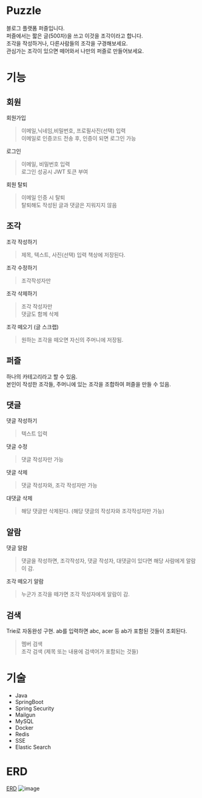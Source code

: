 # Puzzle
블로그 플랫폼 퍼즐입니다. <br/>
퍼즐에서는 짧은 글(500자)을 쓰고 이것을 조각이라고 합니다. <br/>
조각을 작성하거나, 다른사람들의 조각을 구경해보세요. <br/>
관심가는 조각이 있으면 떼어와서 나만의 퍼즐로 만들어보세요.

# 기능
## 회원
회원가입
> 이메일,닉네임,비밀번호, 프로필사진(선택) 입력<br/>
> 이메일로 인증코드 전송 후, 인증이 되면 로그인 가능<br/>

로그인
> 이메일, 비밀번호 입력 <br/>
> 로그인 성공시 JWT 토큰 부여<br/>

회원 탈퇴
> 이메일 인증 시 탈퇴 <br/>
> 탈퇴해도 작성된 글과 댓글은 지워지지 않음 

## 조각
조각 작성하기
> 제목, 텍스트, 사진(선택) 입력
> 책상에 저장된다.

조각 수정하기
> 조각작성자만

조각 삭제하기
> 조각 작성자만 <br/>
> 댓글도 함께 삭제 <br/>

조각 떼오기 (글 스크랩)
> 원하는 조각을 떼오면 자신의 주머니에 저장됨.

## 퍼즐
하나의 카테고리라고 할 수 있음. <br/>
본인이 작성한 조각들, 주머니에 있는 조각을 조합하여 퍼즐을 만들 수 있음. <br/>

## 댓글
댓글 작성하기 
> 텍스트 입력

댓글 수정
> 댓글 작성자만 가능

댓글 삭제
> 댓글 작성자와, 조각 작성자만 가능

대댓글 삭제
> 해당 댓글만 삭제된다. (해당 댓글의 작성자와 조각작성자만 가능)

## 알람
댓글 알람
> 댓글을 작성하면, 조각작성자, 댓글 작성자, 대댓글이 있다면 해당 사람에게 알람이 감.

조각 떼오기 알람
> 누군가 조각을 떼가면 조각 작성자에게 알람이 감.

## 검색
Trie로 자동완성 구현.
ab를 입력하면 abc, acer 등 ab가 포함된 것들이 조회된다.
> 멤버 검색 <br/>
> 조각 검색 (제목 또는 내용에 검색어가 포함되는 것들) <br/>

# 기술
- Java
- SpringBoot
- Spring Security
- Mailgun
- MySQL
- Docker
- Redis
- SSE
- Elastic Search

# ERD
[ERD](https://www.erdcloud.com/d/Mrm5euvBFWaHq6Djd)
![image](https://github.com/redandsilver/puzzle/assets/129943670/fb5aeac5-4eae-43d8-9cc7-dede1b85403c)

